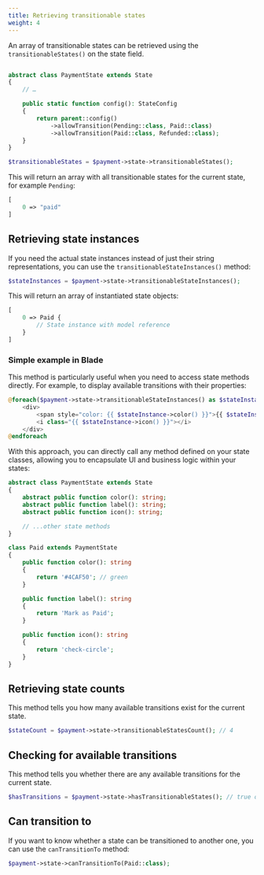 ```yaml
---
title: Retrieving transitionable states
weight: 4
---
```


An array of transitionable states can be retrieved using the `transitionableStates()` on the state field.

```php

abstract class PaymentState extends State
{
    // …

    public static function config(): StateConfig
    {
        return parent::config()
            ->allowTransition(Pending::class, Paid::class)
            ->allowTransition(Paid::class, Refunded::class);
    }
}
```

```php
$transitionableStates = $payment->state->transitionableStates();
```

This will return an array with all transitionable states for the current state, for example `Pending`:

```php
[
    0 => "paid"
]
```

## Retrieving state instances

If you need the actual state instances instead of just their string representations, you can use the `transitionableStateInstances()` method:

```php
$stateInstances = $payment->state->transitionableStateInstances();
```

This will return an array of instantiated state objects:

```php
[
    0 => Paid {
        // State instance with model reference
    }
]
```

### Simple example in Blade

This method is particularly useful when you need to access state methods directly. For example, to display available transitions with their properties:

```php
@foreach($payment->state->transitionableStateInstances() as $stateInstance)
    <div>
        <span style="color: {{ $stateInstance->color() }}">{{ $stateInstance->label() }}</span>
        <i class="{{ $stateInstance->icon() }}"></i>
    </div>
@endforeach
```

With this approach, you can directly call any method defined on your state classes, allowing you to encapsulate UI and business logic within your states:

```php
abstract class PaymentState extends State
{
    abstract public function color(): string;
    abstract public function label(): string;
    abstract public function icon(): string;

    // ...other state methods
}

class Paid extends PaymentState
{
    public function color(): string
    {
        return '#4CAF50'; // green
    }

    public function label(): string
    {
        return 'Mark as Paid';
    }

    public function icon(): string
    {
        return 'check-circle';
    }
}
```

## Retrieving state counts
This method tells you how many available transitions exist for the current state.

```php
$stateCount = $payment->state->transitionableStatesCount(); // 4
```

## Checking for available transitions
This method tells you whether there are any available transitions for the current state.

```php
$hasTransitions = $payment->state->hasTransitionableStates(); // true or false
```

## Can transition to

If you want to know whether a state can be transitioned to another one, you can use the `canTransitionTo` method:

```php
$payment->state->canTransitionTo(Paid::class);
```
